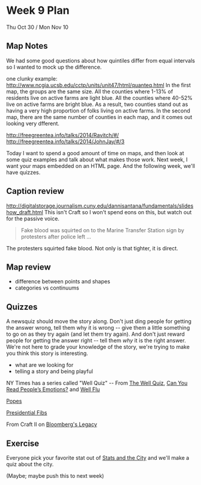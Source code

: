 # Week 9 Plan
Thu Oct 30 / Mon Nov 10

## Map Notes

We had some good questions about how quintiles differ from equal intervals so I wanted to mock up the difference.

one clunky example: <http://www.ncgia.ucsb.edu/cctp/units/unit47/html/quanteq.html>
In the first map, the groups are the same size. All the counties where 1-13% of residents live on active farms are light blue. All the counties where 40-52% live on active farms are bright blue. As a result, two counties stand out as having a very high proportion of folks living on active farms. 
In the second map, there are the same number of counties in each map, and it comes out looking very dfferent. 

<http://freegreentea.info/talks/2014/Ravitch/#/>
<http://freegreentea.info/talks/2014/JohnJay/#/3>

Today I want to spend a good amount of time on maps, and then look at some quiz examples and talk about what makes those work. Next week, I want your maps embedded on an HTML page. And the following week, we'll have quizzes. 

## Caption review
<http://digitalstorage.journalism.cuny.edu/dannisantana/fundamentals/slideshow_draft.html> This isn't Craft so I won't spend eons on this, but watch out for the passive voice. 

> Fake blood was squirted on to the Marine Transfer Station sign by protesters after police left ... 

The protesters squirted fake blood. Not only is that tighter, it is direct. 

## Map review 

+ difference between points and shapes
+ categories vs continuums


## Quizzes

A newsquiz should move the story along. Don't just ding people for getting the answer wrong, tell them why it is wrong -- give them a little something to go on as they try again (and let them try again). And don't just reward people for getting the answer right -- tell them *why* it is the right answer. We're not here to grade your knowledge of the story, we're trying to make you think this story is interesting. 

+ what are we looking for
+ telling a story and being playful

NY Times has a series called "Well Quiz" -- From [The Well Quiz](http://well.blogs.nytimes.com/category/the-well-quiz/), 
[Can You Read People’s Emotions?](http://well.blogs.nytimes.com/2013/10/03/well-quiz-the-mind-behind-the-eyes/) and [Well Flu](http://well.blogs.nytimes.com/2013/02/13/the-well-flu-quiz/)

[Popes](http://www.nytimes.com/interactive/2013/03/18/world/pope-quotes.html) 

[Presidential Fibs](http://ralphvacca.org/fibber/game/index.html)

From Craft II on [Bloomberg's Legacy](http://bloomberglegacy.nycitynewsservice.com/bloombergs-new-york-city-take-the-quiz/)

## Exercise
Everyone pick your favorite stat out of [Stats and the City](http://mycrains.crainsnewyork.com/stats-and-the-city/boroughs) and we'll make a quiz about the city.

(Maybe; maybe push this to next week)
